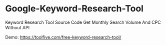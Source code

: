 # Google-Keyword-Research-Tool
Keyword Research Tool Source Code Get Monthly Search Volume And CPC Without API


Demo: https://toolfive.com/free-keyword-research-tool/
